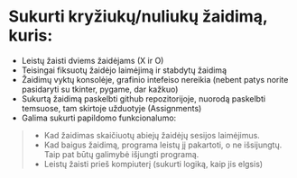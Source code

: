 # Sukurti kryžiukų/nuliukų žaidimą, kuris:
* Leistų žaisti dviems žaidėjams (X ir O)
* Teisingai fiksuotų žaidėjo laimėjimą ir stabdytų žaidimą
* Žaidimų vyktų konsolėje, grafinio intefeiso nereikia (nebent patys norite pasidaryti su tkinter, pygame, dar kažkuo)
* Sukurtą žaidimą paskelbti github repozitorijoje, nuorodą paskelbti temsuose, tam skirtoje užduotyje (Assignments)
* Galima sukurti papildomo funkcionalumo: 
> * Kad žaidimas skaičiuotų abiejų žaidėjų sesijos laimėjimus.
> * Kad baigus žaidimą, programa leistų jį pakartoti, o ne išsijungtų. Taip pat būtų galimybė išjungti programą.
> * Leistų žaisti prieš kompiuterį (sukurti logiką, kaip jis elgsis)